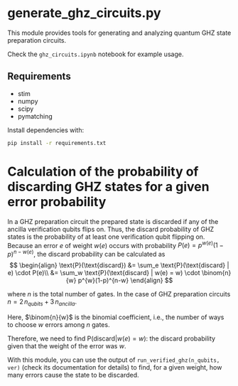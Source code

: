 # generate_ghz_circuits.py

This module provides tools for generating and analyzing quantum GHZ state preparation circuits.

Check the `ghz_circuits.ipynb` notebook for example usage.

## Requirements
- stim
- numpy
- scipy
- pymatching

Install dependencies with:
```bash
pip install -r requirements.txt
```

# Calculation of the probability of discarding GHZ states for a given error probability

In a GHZ preparation circuit the prepared state is discarded if any of the ancilla verification qubits flips on. Thus, the discard probability of GHZ states is the probability of at least one verification qubit flipping on. Because an error $e$ of weight $w(e)$ occurs with probability $P(e) = p^{w(e)}(1-p)^{n-w(e)}$, the discard probability can be calculated as
$$
\begin{align}
\text{P}(\text{discard}) &= \sum_e \text{P}(\text{discard} | e) \cdot P(e)\\
&=  \sum_w \text{P}(\text{discard} | w(e) = w) \cdot
\binom{n}{w} p^{w}(1-p)^{n-w}
\end{align}
$$

where $n$ is the total number of gates. In the case of GHZ preparation circuits $n = 2\,n_{qubits} + 3\,n_{ancilla}$.

Here, $\binom{n}{w}$ is the binomial coefficient, i.e., the number of ways to choose $w$ errors among $n$ gates.

Therefore, we need to find $\text{P}(\text{discard} | w(e) = w)$: the discard probability given that the weight of the error was $w$.

With this module, you can use the output of `run_verified_ghz(n_qubits, ver)` (check its documentation for details) to find, for a given weight, how many errors cause the state to be discarded. 